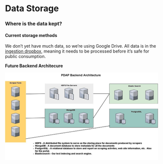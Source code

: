 # Data Storage

### Where is the data kept?

#### Current storage methods

We don’t yet have much data, so we’re using Google Drive. All data is in the [ingestion dropbox](https://drive.google.com/drive/folders/1jq0kF9sDzYfE47uxiwzdmDZySun4pVrw?usp=sharing), meaning it needs to be processed before it’s safe for public consumption.

**Future Backend Architecure**

![](.gitbook/assets/pdap_architecture.jpeg)

 

